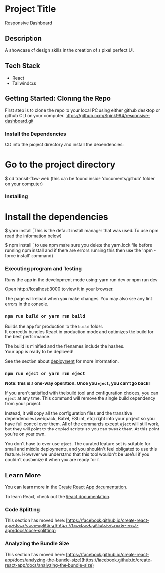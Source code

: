 # Project Title

Responsive Dashboard

## Description

A showcase of design skills in the creation of a pixel perfect UI.

## Tech Stack

- React
- Tailwindcss

## Getting Started: Cloning the Repo

First step is to clone the repo to your local PC using either github desktop or github CLI on your computer.
https://github.com/Spink994/responsive-dashboard.git

### Install the Dependencies

CD into the project directory and install the dependencies:

# Go to the project directory

$ cd transit-flow-web (this can be found inside 'documents/github' folder on your computer)

### Installing

# Install the dependencies

$ yarn install (This is the default install manager that was used. To use npm read the information below)

$ npm install ( to use npm make sure you delete the yarn.lock file before running npm install and if there are errors running this then use the 'npm -force install' command)

### Executing program and Testing

Runs the app in the development mode using:
yarn run dev or npm run dev

Open http://localhost:3000 to view it in your browser.

The page will reload when you make changes.
You may also see any lint errors in the console.

### `npm run build or yarn run build`

Builds the app for production to the `build` folder.\
It correctly bundles React in production mode and optimizes the build for the best performance.

The build is minified and the filenames include the hashes.\
Your app is ready to be deployed!

See the section about [deployment](https://facebook.github.io/create-react-app/docs/deployment) for more information.

### `npm run eject or yarn run eject`

**Note: this is a one-way operation. Once you `eject`, you can't go back!**

If you aren't satisfied with the build tool and configuration choices, you can `eject` at any time. This command will remove the single build dependency from your project.

Instead, it will copy all the configuration files and the transitive dependencies (webpack, Babel, ESLint, etc) right into your project so you have full control over them. All of the commands except `eject` will still work, but they will point to the copied scripts so you can tweak them. At this point you're on your own.

You don't have to ever use `eject`. The curated feature set is suitable for small and middle deployments, and you shouldn't feel obligated to use this feature. However we understand that this tool wouldn't be useful if you couldn't customize it when you are ready for it.

## Learn More

You can learn more in the [Create React App documentation](https://facebook.github.io/create-react-app/docs/getting-started).

To learn React, check out the [React documentation](https://reactjs.org/).

### Code Splitting

This section has moved here: [https://facebook.github.io/create-react-app/docs/code-splitting](https://facebook.github.io/create-react-app/docs/code-splitting)

### Analyzing the Bundle Size

This section has moved here: [https://facebook.github.io/create-react-app/docs/analyzing-the-bundle-size](https://facebook.github.io/create-react-app/docs/analyzing-the-bundle-size)

```

```
